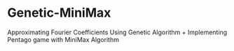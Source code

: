 # Genetic-MiniMax
Approximating Fourier Coefficients Using Genetic Algorithm + Implementing Pentago game with MiniMax Algorithm
